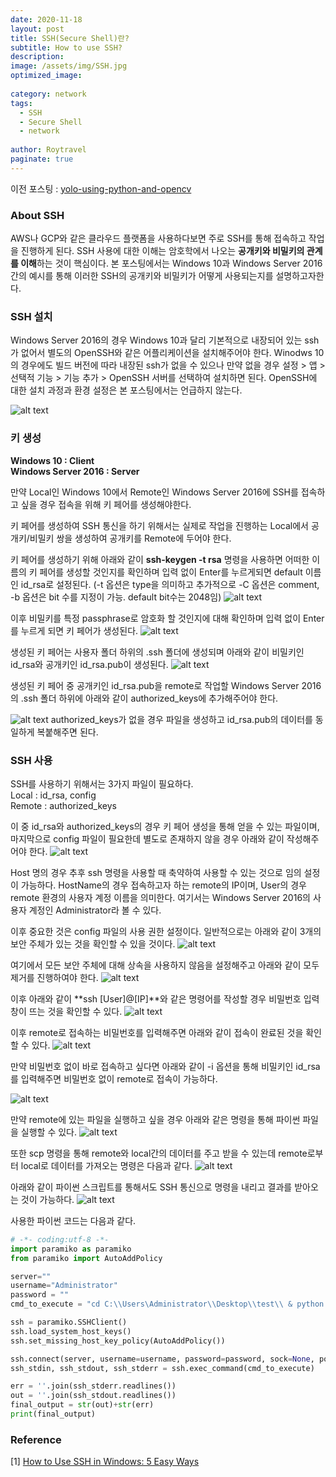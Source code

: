 ```yaml
---
date: 2020-11-18
layout: post
title: SSH(Secure Shell)란?
subtitle: How to use SSH?
description:
image: /assets/img/SSH.jpg
optimized_image:
  
category: network
tags:
  - SSH
  - Secure Shell
  - network
  
author: Roytravel
paginate: true
---
```


이전 포스팅 : <a href="https://roytravel.github.io/yolo-using-python-and-opencv/">yolo-using-python-and-opencv</a><br>


### About SSH
AWS나 GCP와 같은 클라우드 플랫폼을 사용하다보면 주로 SSH를 통해 접속하고 작업을 진행하게 된다. SSH 사용에 대한 이해는 암호학에서 나오는 **공개키와 비밀키의 관계를 이해**하는 것이 핵심이다. 본 포스팅에서는 Windows 10과 Windows Server 2016간의 예시를 통해 이러한 SSH의 공개키와 비밀키가 어떻게 사용되는지를 설명하고자한다.


### SSH 설치
Windows Server 2016의 경우 Windows 10과 달리 기본적으로 내장되어 있는 ssh가 없어서 별도의 OpenSSH와 같은 어플리케이션을 설치해주어야 한다. Winodws 10의 경우에도 빌드 버전에 따라 내장된 ssh가 없을 수 있으나 만약 없을 경우 설정 > 앱 > 선택적 기능 > 기능 추가 > OpenSSH 서버를 선택하여 설치하면 된다. OpenSSH에 대한 설치 과정과 환경 설정은 본 포스팅에서는 언급하지 않는다.

![alt text](/assets/img/add_feature_openssh.png)

### 키 생성

**Windows 10 : Client**<br>
**Windows Server 2016 : Server**<br>

만약 Local인 Windows 10에서 Remote인 Windows Server 2016에 SSH를 접속하고 싶을 경우 접속을 위해 키 페어를 생성해야한다.

키 페어를 생성하여 SSH 통신을 하기 위해서는 실제로 작업을 진행하는 Local에서 공개키/비밀키 쌍을 생성하여 공개키를 Remote에 두어야 한다.

키 페어를 생성하기 위해 아래와 같이 **ssh-keygen -t rsa** 명령을 사용하면 어떠한 이름의 키 페어를 생성할 것인지를 확인하며 입력 없이 Enter를 누르게되면 default 이름인 id_rsa로 설정된다. (-t 옵션은 type을 의미하고 추가적으로 -C 옵션은 comment, -b 옵션은 bit 수를 지정이 가능. default bit수는 2048임)
![alt text](/assets/img/ssh_keygen.png)

이후 비밀키를 특정 passphrase로 암호화 할 것인지에 대해 확인하며 입력 없이 Enter를 누르게 되면 키 페어가 생성된다.
![alt text](/assets/img/enter_passphrase.png)

생성된 키 페어는 사용자 폴더 하위의 .ssh 폴더에 생성되며 아래와 같이 비밀키인 id_rsa와 공개키인 id_rsa.pub이 생성된다.
![alt text](/assets/img/key_pair.png)

생성된 키 페어 중 공개키인 id_rsa.pub을 remote로 작업할 Windows Server 2016의 .ssh 폴더 하위에 아래와 같이 authorized_keys에 추가해주어야 한다. 

![alt text](/assets/img/authorized_keys.png)
authorized_keys가 없을 경우 파일을 생성하고 id_rsa.pub의 데이터를 동일하게 복붙해주면 된다.

### SSH 사용
SSH를 사용하기 위해서는 3가지 파일이 필요하다.<br>
Local : id_rsa, config<br>
Remote : authorized_keys

이 중 id_rsa와 authorized_keys의 경우 키 페어 생성을 통해 얻을 수 있는 파일이며, 마지막으로 config 파일이 필요한데 별도로 존재하지 않을 경우 아래와 같이 작성해주어야 한다.
![alt text](/assets/img/ssh_config_file.png)

Host 명의 경우 추후 ssh 명령을 사용할 때 축약하여 사용할 수 있는 것으로 임의 설정이 가능하다. HostName의 경우 접속하고자 하는 remote의 IP이며, User의 경우 remote 환경의 사용자 계정 이름을 의미한다. 여기서는 Windows Server 2016의 사용자 계정인 Administrator라 볼 수 있다.

이후 중요한 것은 config 파일의 사용 권한 설정이다. 일반적으로는 아래와 같이 3개의 보안 주체가 있는 것을 확인할 수 있을 것이다. 
![alt text](/assets/img/advanced_security_setting.png)


여기에서 모든 보안 주체에 대해 상속을 사용하지 않음을 설정해주고 아래와 같이 모두 제거를 진행하여야 한다.
![alt text](/assets/img/advanced_security_setting_2.png)

이후 아래와 같이 **ssh [User]@[IP]**와 같은 명령어를 작성할 경우 비밀번호 입력창이 뜨는 것을 확인할 수 있다.
![alt text](/assets/img/ssh_access.png)

이후 remote로 접속하는 비밀번호를 입력해주면 아래와 같이 접속이 완료된 것을 확인할 수 있다.
![alt text](/assets/img/ssh_connection.png)

만약 비밀번호 없이 바로 접속하고 싶다면 아래와 같이 -i 옵션을 통해 비밀키인 id_rsa를 입력해주면 비밀번호 없이 remote로 접속이 가능하다.

![alt text](/assets/img/connection_without_password.png)

만약 remote에 있는 파일을 실행하고 싶을 경우 아래와 같은 명령을 통해 파이썬 파일을 실행할 수 있다.
![alt text](/assets/img/ssh_command_execution.png)

또한 scp 명령을 통해 remote와 local간의 데이터를 주고 받을 수 있는데 remote로부터 local로 데이터를 가져오는 명령은 다음과 같다.
![alt text](/assets/img/usage_scp.png)

아래와 같이 파이썬 스크립트를 통해서도 SSH 통신으로 명령을 내리고 결과를 받아오는 것이 가능하다.
![alt text](/assets/img/ssh_python_script.png)

사용한 파이썬 코드는 다음과 같다.
```python
# -*- coding:utf-8 -*-
import paramiko as paramiko
from paramiko import AutoAddPolicy

server=""
username="Administrator"
password = ""
cmd_to_execute = "cd C:\\Users\Administrator\\Desktop\\test\\ & python test.py & dir"

ssh = paramiko.SSHClient()
ssh.load_system_host_keys()
ssh.set_missing_host_key_policy(AutoAddPolicy())

ssh.connect(server, username=username, password=password, sock=None, port=22)
ssh_stdin, ssh_stdout, ssh_stderr = ssh.exec_command(cmd_to_execute)

err = ''.join(ssh_stderr.readlines())
out = ''.join(ssh_stdout.readlines())
final_output = str(out)+str(err)
print(final_output)

```

### Reference
[1] <a href="https://www.makeuseof.com/tag/4-easy-ways-to-use-ssh-in-windows/">How to Use SSH in Windows: 5 Easy Ways</a><br>
